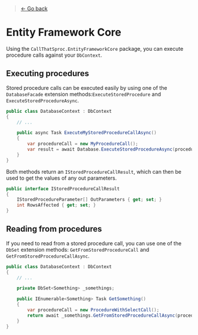 > [← Go back](./Index.md)

# Entity Framework Core
Using the `CallThatSproc.EntityFrameworkCore` package, you can execute procedure calls against your `DbContext`.

## Executing procedures
Stored procedure calls can be executed easily by using one of the `DatabaseFacade` extension methods:`ExecuteStoredProcedure` and `ExecuteStoredProcedureAsync`.

```csharp
public class DatabaseContext : DbContext
{
    // ...

    public async Task ExecuteMyStoredProcedureCallAsync()
    {
        var procedureCall = new MyProcedureCall();
        var result = await Database.ExecuteStoredProcedureAsync(procedureCall);
    }
}
```

Both methods return an `IStoredProcedureCallResult`, which can then be used to get the values of any out parameters.

```csharp
public interface IStoredProcedureCallResult
{
    IStoredProcedureParameter[] OutParameters { get; set; }
    int RowsAffected { get; set; }
}
```

## Reading from procedures
If you need to read from a stored procedure call, you can use one of the `DbSet` extension methods:
`GetFromStoredProcedureCall` and `GetFromStoredProcedureCallAsync`.

```csharp
public class DatabaseContext : DbContext
{
    // ...

    private DbSet<Something> _somethings;

    public IEnumerable<Something> Task GetSomething()
    {
        var procedureCall = new ProcedureWithSelectCall();
        return await _somethings.GetFromStoredProcedureCallAsync(procedureCall);
    }
}
```